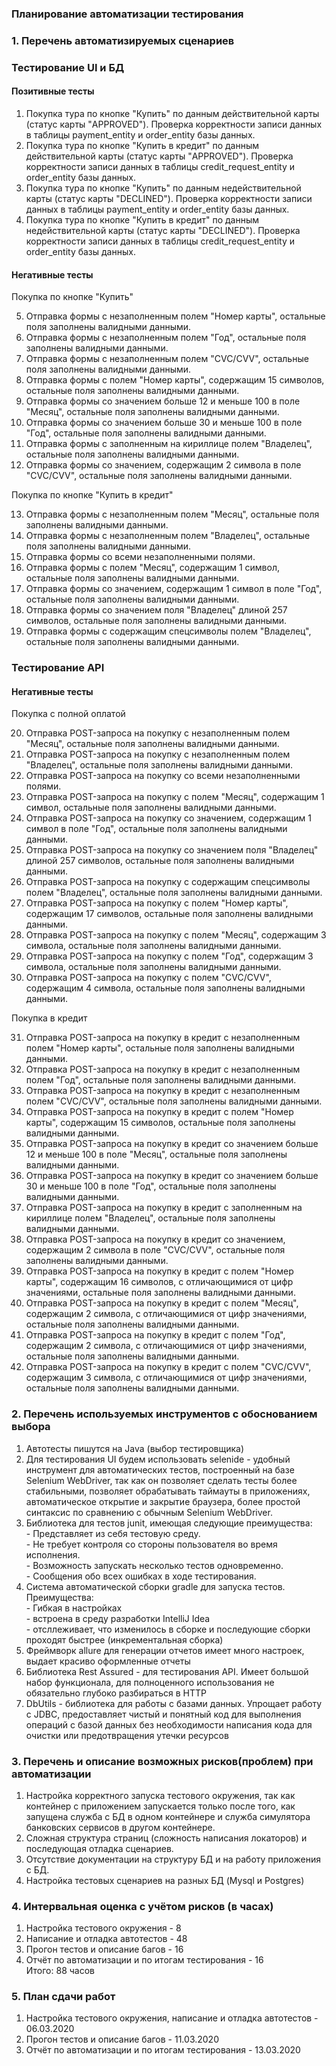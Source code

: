 ### Планирование автоматизации тестирования  

### 1. Перечень автоматизируемых сценариев

### Тестирование UI и БД

####  Позитивные тесты  
  1. Покупка тура по кнопке "Купить" по данным действительной карты (статус карты "APPROVED"). Проверка корректности записи данных в таблицы payment_entity и order_entity базы данных.  
  2. Покупка тура по кнопке "Купить в кредит" по данным действительной карты (статус карты "APPROVED"). Проверка корректности записи данных в таблицы credit_request_entity и order_entity базы данных.   
  3. Покупка тура по кнопке "Купить" по данным недействительной карты (статус карты "DECLINED"). Проверка корректности записи данных в таблицы payment_entity и order_entity базы данных.  
  4. Покупка тура по кнопке "Купить в кредит" по данным недействительной карты (статус карты "DECLINED"). Проверка корректности записи данных в таблицы credit_request_entity и order_entity базы данных.    
  
####  Негативные тесты  
  
  Покупка по кнопке "Купить"  
    
  5. Отправка формы с незаполненным полем "Номер карты", остальные поля заполнены валидными данными.  
  6. Отправка формы с незаполненным полем "Год", остальные поля заполнены валидными данными.  
  7. Отправка формы с незаполненным полем "CVC/CVV", остальные поля заполнены валидными данными.  
  8. Отправка формы с полем "Номер карты", содержащим 15 символов, остальные поля заполнены валидными данными.  
  9. Отправка формы со значением больше 12 и меньше 100 в поле "Месяц", остальные поля заполнены валидными данными.  
  10. Отправка формы со значением больше 30 и меньше 100 в поле "Год", остальные поля заполнены валидными данными.  
  11. Отправка формы с заполненным на кириллице полем "Владелец", остальные поля заполнены валидными данными.  
  12. Отправка формы со значением, содержащим 2 символа в поле "CVC/CVV", остальные поля заполнены валидными данными. 
    
  Покупка по кнопке "Купить в кредит"  
    
  13. Отправка формы с незаполненным полем "Месяц", остальные поля заполнены валидными данными.  
  14. Отправка формы с незаполненным полем "Владелец", остальные поля заполнены валидными данными.  
  15. Отправка формы со всеми незаполненными полями.  
  16. Отправка формы с полем "Месяц", содержащим 1 символ, остальные поля заполнены валидными данными.  
  17. Отправка формы со значением, содержащим 1 символ в поле "Год", остальные поля заполнены валидными данными.  
  18. Отправка формы со значением поля "Владелец" длиной 257 символов, остальные поля заполнены валидными данными.  
  19. Отправка формы с содержащим спецсимволы полем "Владелец", остальные поля заполнены валидными данными.  
  
### Тестирование API
  
#### Негативные тесты  
   
  Покупка с полной оплатой 
  
  20. Отправка POST-запроса на покупку с незаполненным полем "Месяц", остальные поля заполнены валидными данными. 
  21. Отправка POST-запроса на покупку с незаполненным полем "Владелец", остальные поля заполнены валидными данными.  
  22. Отправка POST-запроса на покупку со всеми незаполненными полями.
  23. Отправка POST-запроса на покупку с полем "Месяц", содержащим 1 символ, остальные поля заполнены валидными данными.
  24. Отправка POST-запроса на покупку со значением, содержащим 1 символ в поле "Год", остальные поля заполнены валидными данными.
  25. Отправка POST-запроса на покупку со значением поля "Владелец" длиной 257 символов, остальные поля заполнены валидными данными.  
  26. Отправка POST-запроса на покупку с содержащим спецсимволы полем "Владелец", остальные поля заполнены валидными данными.  
  27. Отправка POST-запроса на покупку с полем "Номер карты", содержащим 17 символов, остальные поля заполнены валидными данными. 
  28. Отправка POST-запроса на покупку с полем "Месяц", содержащим 3 символа, остальные поля заполнены валидными данными.
  29. Отправка POST-запроса на покупку с полем "Год", содержащим 3 символа, остальные поля заполнены валидными данными.  
  30. Отправка POST-запроса на покупку с полем "CVC/CVV", содержащим 4 символа, остальные поля заполнены валидными данными.
  
  Покупка в кредит
   
  31. Отправка POST-запроса на покупку в кредит с незаполненным полем "Номер карты", остальные поля заполнены валидными данными.  
  32. Отправка POST-запроса на покупку в кредит с незаполненным полем "Год", остальные поля заполнены валидными данными.  
  33. Отправка POST-запроса на покупку в кредит с незаполненным полем "CVC/CVV", остальные поля заполнены валидными данными.  
  34. Отправка POST-запроса на покупку в кредит с полем "Номер карты", содержащим 15 символов, остальные поля заполнены валидными данными.  
  35. Отправка POST-запроса на покупку в кредит со значением больше 12 и меньше 100 в поле "Месяц", остальные поля заполнены валидными данными.  
  36. Отправка POST-запроса на покупку в кредит со значением больше 30 и меньше 100 в поле "Год", остальные поля заполнены валидными данными.  
  37. Отправка POST-запроса на покупку в кредит с заполненным на кириллице полем "Владелец", остальные поля заполнены валидными данными.  
  38. Отправка POST-запроса на покупку в кредит со значением, содержащим 2 символа в поле "CVC/CVV", остальные поля заполнены валидными данными.  
  39. Отправка POST-запроса на покупку в кредит с полем "Номер карты", содержащим 16 символов, с отличающимися от цифр значениями, остальные поля заполнены валидными данными.  
  40. Отправка POST-запроса на покупку в кредит с полем "Месяц", содержащим 2 символа, с отличающимися от цифр значениями, остальные поля заполнены валидными данными.  
  41. Отправка POST-запроса на покупку в кредит с полем "Год", содержащим 2 символа, с отличающимися от цифр значениями, остальные поля заполнены валидными данными.  
  42. Отправка POST-запроса на покупку в кредит с полем "CVC/CVV", содержащим 3 символа, с отличающимися от цифр значениями, остальные поля заполнены валидными данными.  
  
### 2. Перечень используемых инструментов с обоснованием выбора
    
  1. Автотесты пишутся на Java (выбор тестировщика)  
  2. Для тестирования UI будем использовать selenide - удобный инструмент для автоматических тестов, построенный на базе Selenium WebDriver, так как он позволяет сделать тесты более стабильными, позволяет обрабатывать таймауты в приложениях, автоматическое открытие и закрытие браузера, более простой синтаксис по сравнению с обычным Selenium WebDriver.  
  3. Библиотека для тестов junit, имеющая следующие преимущества:  
    - Представляет из себя тестовую среду.  
    - Не требует контроля со стороны пользователя во время исполнения.  
    - Возможность запускать несколько тестов одновременно.  
    - Сообщения обо всех ошибках в ходе тестирования.  
  4. Система автоматической сборки gradle для запуска тестов. Преимущества:  
    - Гибкая в настройках  
    - встроена в среду разработки IntelliJ Idea  
    - отсллеживает, что изменилось в сборке и последующие сборки проходят быстрее (инкрементальная сборка)  
  5. Фреймворк allure для генерации отчетов имеет много настроек, выдает красиво оформленные отчеты  
  6. Библиотека Rest Assured - для тестирования API. Имеет большой набор функционала, для полноценного использования не обязательно глубоко разбираться в HTTP  
  7. DbUtils - библиотека для работы с базами данных. Упрощает работу с JDBC, предоставляет чистый и понятный код для выполнения операций с базой данных без необходимости написания кода для очистки или предотвращения утечки ресурсов  
  
### 3. Перечень и описание возможных рисков(проблем) при автоматизации
  
  1. Настройка корректного запуска тестового окружения, так как контейнер с приложением запускается только после того, как запущена служба с БД в одном контейнере и служба симулятора банковских сервисов в другом контейнере.  
  2. Сложная структура страниц (сложность написания локаторов) и последующая отладка сценариев. 
  3. Отсутствие документации на структуру БД и на работу приложения с БД.
  4. Настройка тестовых сценариев на разных БД (Mysql и Postgres) 
  
### 4. Интервальная оценка с учётом рисков (в часах)
  
1. Настройка тестового окружения - 8   
2. Написание и отладка автотестов - 48  
3. Прогон тестов и описание багов - 16  
4. Отчёт по автоматизации и по итогам тестирования - 16  
Итого: 88 часов  
  
### 5. План сдачи работ
  
1. Настройка тестового окружения, написание и отладка автотестов - 06.03.2020  
2. Прогон тестов и описание багов - 11.03.2020  
3. Отчёт по автоматизации и по итогам тестирования - 13.03.2020 
